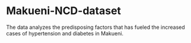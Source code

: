 # Makueni-NCD-dataset
The data analyzes the predisposing factors that has fueled the increased cases of hypertension and diabetes in Makueni. 
